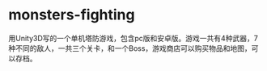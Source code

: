 # monsters-fighting
用Unity3D写的一个单机塔防游戏，包含pc版和安卓版。游戏一共有4种武器，7种不同的敌人，一共三个关卡，和一个Boss，游戏商店可以购买物品和地图，可以存档。
